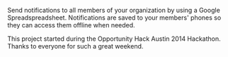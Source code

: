Send notifications to all members of your organization by using a Google Spreadspreadsheet. Notifications are saved to your members' phones so they can access them offline when needed.

This project started during the Opportunity Hack Austin 2014 Hackathon. Thanks to everyone for such a great weekend.


